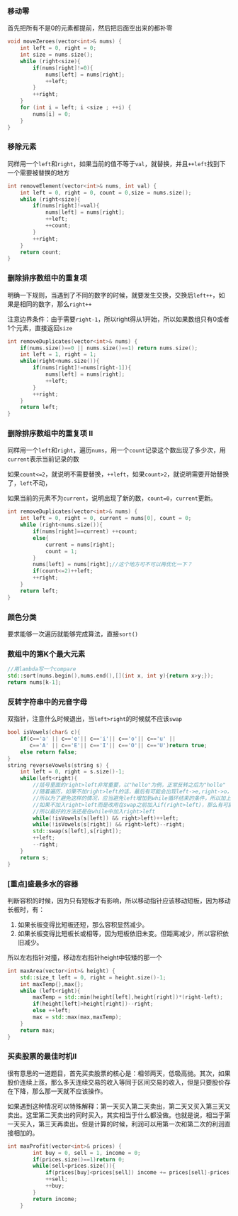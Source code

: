 ### 移动零

首先把所有不是0的元素都提前，然后把后面空出来的都补零

```c++
void moveZeroes(vector<int>& nums) {
    int left = 0, right = 0;
    int size = nums.size();
    while (right<size){
        if(nums[right]!=0){
            nums[left] = nums[right];
            ++left;
        }
        ++right;
    }
    for (int i = left; i <size ; ++i) {
        nums[i] = 0;
    }
}
```

### 移除元素

同样用一个`left`和`right`，如果当前的值不等于`val`，就替换，并且`++left`找到下一个需要被替换的地方

```c++
int removeElement(vector<int>& nums, int val) {
    int left = 0, right = 0, count = 0,size = nums.size();
    while (right<size){
        if(nums[right]!=val){
            nums[left] = nums[right];
            ++left;
            ++count;
        }
        ++right;
    }
    return count;
}
```

### 删除排序数组中的重复项

明确一下规则，当遇到了不同的数字的时候，就要发生交换，交换后`left++`，如果是相同的数字，那么`right++`

注意边界条件：由于需要`right-1`，所以right得从1开始，所以如果数组只有0或者1个元素，直接返回`size`

```c++
int removeDuplicates(vector<int>& nums) {
    if(nums.size()==0 || nums.size()==1) return nums.size();
    int left = 1, right = 1;
    while(right<nums.size()){
        if(nums[right]!=nums[right-1]){
            nums[left] = nums[right];
            ++left;
        }
        ++right;
    }
    return left;
}
```

### 删除排序数组中的重复项 II

同样用一个`left`和`right`，遍历`nums`，用一个`count`记录这个数出现了多少次，用`current`表示当前记录的数

如果`count<=2`，就说明不需要替换，`++left`，如果`count>2`，就说明需要开始替换了，`left`不动，

如果当前的元素不为`current`，说明出现了新的数，`count=0`，`current`更新。

```c++
int removeDuplicates(vector<int>& nums) {
    int left = 0, right = 0, current = nums[0], count = 0;
    while (right<nums.size()){
        if(nums[right]==current) ++count;
        else{
            current = nums[right];
            count = 1;
        }
        nums[left] = nums[right];//这个地方可不可以再优化一下？
        if(count<=2)++left;
        ++right;
    }
    return left;
}
```

### 颜色分类

要求能够一次遍历就能够完成算法，直接`sort()`

### 数组中的第K个最大元素

```c++
//用lambda写一个compare
std::sort(nums.begin(),nums.end(),[](int x, int y){return x>y;});
return nums[k-1];
```

### 反转字符串中的元音字母

双指针，注意什么时候退出，当`left>right`的时候就不应该`swap`

```c++
bool isVowels(char& c){
    if(c=='a' || c=='e'|| c=='i'|| c=='o'|| c=='u' ||
       c=='A' || c=='E'|| c=='I'|| c=='O'|| c=='U')return true;
    else return false;
}
string reverseVowels(string s) {
    int left = 0, right = s.size()-1;
    while(left<right){
        //括号里面的right>left非常重要，以"hello"为例，正常反转之后为"holle"
        //随着遍历，如果不加right>left的话，最后有可能会出现left->e,right->o，那么此时又会发生一次反转，回复原样
        //所以为了避免这样的情况，应当避免left增加到while循环结束的条件，所以加上right>left
        //如果不加入right>left而是改用在swap之前加入if(right>left)，那么有可能发生下标越界的情况，这也是需要避免的
        //所以最好的方法还是在while中加入right>left
        while(!isVowels(s[left]) && right>left)++left;
        while(!isVowels(s[right]) && right>left)--right;
        std::swap(s[left],s[right]);
        ++left;
        --right;
    }
    return s;
}
```

### [重点]盛最多水的容器

判断容积的时候，因为只有短板才有影响，所以移动指针应该移动短板，因为移动长板时，有：

1. 如果长板变得比短板还短，那么容积显然减少。
2. 如果长板变得比短板长或相等，因为短板依旧未变。但距离减少，所以容积依旧减少。

所以左右指针对撞，移动左右指针height中较矮的那一个

```c++
int maxArea(vector<int>& height) {
    std::size_t left = 0, right = height.size()-1;
    int maxTemp{},max{};
    while (left<right){
        maxTemp = std::min(height[left],height[right])*(right-left);
        if(height[left]>height[right])--right;
        else ++left;
        max = std::max(max,maxTemp);
    }
    return max;
}
```

### 买卖股票的最佳时机II

很有意思的一道题目，首先买卖股票的核心是：相邻两天，低吸高抛。其次，如果股价连续上涨，那么多天连续交易的收入等同于区间交易的收入，但是只要股价存在下降，那么那一天就不应该操作。

如果遇到这种情况可以特殊解释：第一天买入第二天卖出，第二天又买入第三天又卖出。这里第二天卖出的同时买入，其实相当于什么都没做。也就是说，相当于第一天买入，第三天再卖出。但是计算的时候，利润可以用第一次和第二次的利润直接相加的。

```c++
int maxProfit(vector<int>& prices) {
        int buy = 0, sell = 1, income = 0;
        if(prices.size()==1)return 0;
        while(sell<prices.size()){
            if(prices[buy]<prices[sell]) income += prices[sell]-prices[buy];
            ++sell;
            ++buy;
        }
        return income;
    }
```


